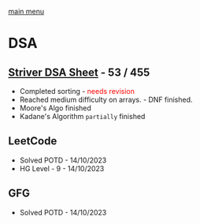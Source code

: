 [main menu](./README.md)

# DSA 
## [Striver DSA Sheet](https://takeuforward.org/strivers-a2z-dsa-course/strivers-a2z-dsa-course-sheet-2/) - 53 / 455
- Completed sorting - <span style="color:red">needs revision</span>
- Reached medium difficulty on arrays. - DNF finished.
- Moore's Algo finished
- Kadane's Algorithm `partially` finished
## LeetCode
- Solved POTD - 14/10/2023
- HG Level - 9 - 14/10/2023
## GFG
- Solved POTD -  14/10/2023